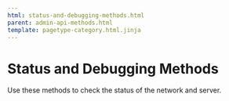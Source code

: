 ```yaml
---
html: status-and-debugging-methods.html
parent: admin-api-methods.html
template: pagetype-category.html.jinja
---
```

# Status and Debugging Methods

Use these methods to check the status of the network and server.